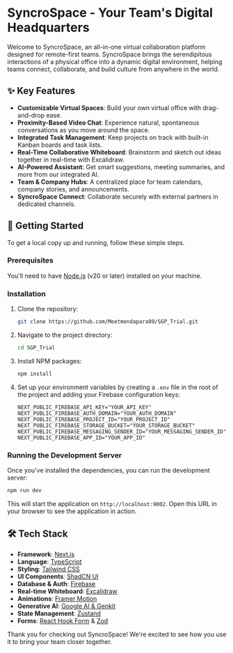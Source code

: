 # SyncroSpace - Your Team's Digital Headquarters

Welcome to SyncroSpace, an all-in-one virtual collaboration platform designed for remote-first teams. SyncroSpace brings the serendipitous interactions of a physical office into a dynamic digital environment, helping teams connect, collaborate, and build culture from anywhere in the world.

## ✨ Key Features

-   **Customizable Virtual Spaces**: Build your own virtual office with drag-and-drop ease.
-   **Proximity-Based Video Chat**: Experience natural, spontaneous conversations as you move around the space.
-   **Integrated Task Management**: Keep projects on track with built-in Kanban boards and task lists.
-   **Real-Time Collaborative Whiteboard**: Brainstorm and sketch out ideas together in real-time with Excalidraw.
-   **AI-Powered Assistant**: Get smart suggestions, meeting summaries, and more from our integrated AI.
-   **Team & Company Hubs**: A centralized place for team calendars, company stories, and announcements.
-   **SyncroSpace Connect**: Collaborate securely with external partners in dedicated channels.

## 🚀 Getting Started

To get a local copy up and running, follow these simple steps.

### Prerequisites

You'll need to have [Node.js](https://nodejs.org/en/) (v20 or later) installed on your machine.

### Installation

1.  Clone the repository:
    ```sh
    git clone https://github.com/Meetmendapara09/SGP_Trial.git
    ```
2.  Navigate to the project directory:
    ```sh
    cd SGP_Trial
    ```
3.  Install NPM packages:
    ```sh
    npm install
    ```
4.  Set up your environment variables by creating a `.env` file in the root of the project and adding your Firebase configuration keys:
    ```env
    NEXT_PUBLIC_FIREBASE_API_KEY="YOUR_API_KEY"
    NEXT_PUBLIC_FIREBASE_AUTH_DOMAIN="YOUR_AUTH_DOMAIN"
    NEXT_PUBLIC_FIREBASE_PROJECT_ID="YOUR_PROJECT_ID"
    NEXT_PUBLIC_FIREBASE_STORAGE_BUCKET="YOUR_STORAGE_BUCKET"
    NEXT_PUBLIC_FIREBASE_MESSAGING_SENDER_ID="YOUR_MESSAGING_SENDER_ID"
    NEXT_PUBLIC_FIREBASE_APP_ID="YOUR_APP_ID"
    ```
    
### Running the Development Server

Once you've installed the dependencies, you can run the development server:

```bash
npm run dev
```

This will start the application on `http://localhost:9002`. Open this URL in your browser to see the application in action.

## 🛠️ Tech Stack

-   **Framework**: [Next.js](https://nextjs.org/)
-   **Language**: [TypeScript](https://www.typescriptlang.org/)
-   **Styling**: [Tailwind CSS](https://tailwindcss.com/)
-   **UI Components**: [ShadCN UI](https://ui.shadcn.com/)
-   **Database & Auth**: [Firebase](https://firebase.google.com/)
-   **Real-time Whiteboard**: [Excalidraw](https://excalidraw.com/)
-   **Animations**: [Framer Motion](https://www.framer.com/motion/)
-   **Generative AI**: [Google AI & Genkit](https://firebase.google.com/docs/genkit)
-   **State Management**: [Zustand](https://github.com/pmndrs/zustand)
-   **Forms**: [React Hook Form](https://react-hook-form.com/) & [Zod](https://zod.dev/)

Thank you for checking out SyncroSpace! We're excited to see how you use it to bring your team closer together.
